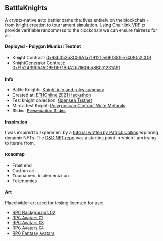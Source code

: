 ## BattleKnights
A crypto-native auto battler game that lives entirely on the blockchain - from knight creation to tournament simulation. Using Chainlink VRF to provide verifiable randomness to the blockchain we can ensure fairness for all.

#### Deployed - Polygon Mumbai Testnet
- Knight Contract: [0x93bD5353C567da7191210e0Ff3516e74081a2CDB](https://mumbai.polygonscan.com/address/0x93bD5353C567da7191210e0Ff3516e74081a2CDB#code#F19#L1)
- KnightGenerator Contract: [0xF15243905A5D9EDEF1BdA2b706Dbd8B091231A91](https://mumbai.polygonscan.com/address/0xF15243905A5D9EDEF1BdA2b706Dbd8B091231A91#code#F5#L1)

#### Info
- Battle Knights: [Knight info and rules summary](https://github.com/webmodularity/battle-knights/tree/main/hardhat)
- Created at: [ETHOnline 2021 Hackathon](https://showcase.ethglobal.com/ethonline2021/battle-knights)
- Test knight collection: [Opensea Testnet](https://testnets.opensea.io/collection/battle-knights)
- Mint a test Knight: [Polygonscan Contract Write Methods](https://mumbai.polygonscan.com/address/0x93bD5353C567da7191210e0Ff3516e74081a2CDB#writeContract)
- Slides: [Presentation Slides](https://docs.google.com/presentation/d/1U5szhU63aoYLMbzfJJ-toNy7lv1uzc3OxeSnlTJgZTM/edit?usp=sharing)

#### Inspiration
I was inspired to experiment by a [tutorial written by Patrick Collins](https://blog.chain.link/build-deploy-and-sell-your-own-dynamic-nft/) exploring dynamic NFTs. The [D&D NFT repo](https://github.com/PatrickAlphaC/dungeons-and-dragons-nft) was a starting point in which I am trying to iterate from.

#### Roadmap
- Front end
- Custom art
- Tournament implementation
- Tokenomics

#### Art
Placeholder art used for testing licensed for use:

- [RPG Backgrounds 02](https://graphicriver.net/item/rpg-backgrounds-02/31818118)
- [RPG Avatars 01](https://graphicriver.net/item/rpg-avatars-01/25356718)
- [RPG Avatars 03](https://graphicriver.net/item/rpg-avatars-03/32737108)
- [RPG Avatars 04](https://graphicriver.net/item/rpg-avatars-04/33007867)
- [RPG Fantasy Avatars](https://graphicriver.net/item/rpg-fantasy-avatars/28251085)